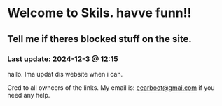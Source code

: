 
# Welcome to Skils. havve funn!!

## Tell me if theres blocked stuff on the site.
### Last update: 2024-12-3 @ 12:15



hallo. Ima updat dis website when i can.



Cred to all owncers of the links. My email is: eearboot@gmai.com if you need any help.


